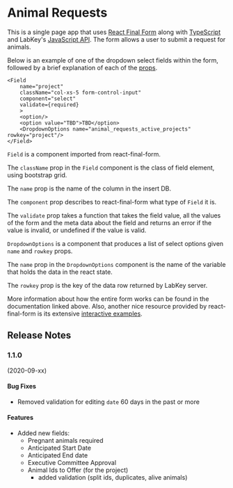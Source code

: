 # Animal Requests

This is a single page app that uses [React Final Form](https://github.com/final-form/react-final-form) along with [TypeScript](https://github.com/Microsoft/TypeScript) and LabKey's [JavaScript API](https://www.labkey.org/_webdav/Documentation/%40files/reference/javascript-api/index.html). The form allows a user to submit a request for animals.

Below is an example of one of the dropdown select fields within the form, followed by a brief explanation of each of the [props](https://reactjs.org/docs/components-and-props.html).

```
<Field
    name="project"
    className="col-xs-5 form-control-input"
    component="select"
    validate={required}
    >
    <option/>
    <option value="TBD">TBD</option>
    <DropdownOptions name="animal_requests_active_projects" rowkey="project"/>
</Field>
```

`Field` is a component imported from react-final-form.

The `className` prop in the `Field` component is the class of field element, using bootstrap grid.

The `name` prop is the name of the column in the insert DB.

The `component` prop describes to react-final-form what type of `Field` it is.

The `validate` prop takes a function that takes the field value, all the values of the form and the meta data about the field and returns an error if the value is invalid, or undefined if the value is valid.

`DropdownOptions` is a component that produces a list of select options given `name` and `rowkey` props.

The `name` prop in the `DropdownOptions` component is the name of the variable that holds the data in the react state.

The `rowkey` prop is the key of the data row returned by LabKey server.

More information about how the entire form works can be found in the documentation linked above. Also, another nice resource provided by react-final-form is its extensive [interactive examples](https://github.com/final-form/react-final-form#examples).

## Release Notes
### 1.1.0
(2020-09-xx)

#### Bug Fixes
* Removed validation for editing `date` 60 days in the past or more

#### Features
* Added new fields:
  * Pregnant animals required
  * Anticipated Start Date
  * Anticipated End date
  * Executive Committee Approval
  * Animal Ids to Offer (for the project)
    * added validation (split ids, duplicates, alive animals)
